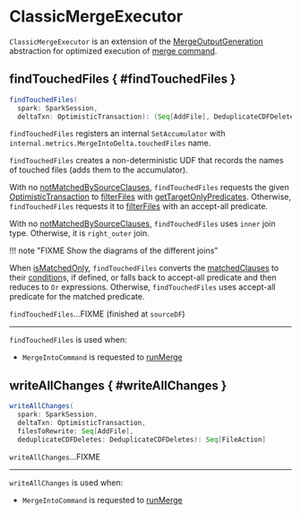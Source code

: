 # ClassicMergeExecutor

`ClassicMergeExecutor` is an extension of the [MergeOutputGeneration](MergeOutputGeneration.md) abstraction for optimized execution of [merge command](index.md).

## findTouchedFiles { #findTouchedFiles }

```scala
findTouchedFiles(
  spark: SparkSession,
  deltaTxn: OptimisticTransaction): (Seq[AddFile], DeduplicateCDFDeletes)
```

`findTouchedFiles` registers an internal `SetAccumulator` with `internal.metrics.MergeIntoDelta.touchedFiles` name.

`findTouchedFiles` creates a non-deterministic UDF that records the names of touched files (adds them to the accumulator).

With no [notMatchedBySourceClauses](#notMatchedBySourceClauses), `findTouchedFiles` requests the given [OptimisticTransaction](../../OptimisticTransaction.md) to [filterFiles](../../OptimisticTransactionImpl.md#filterFiles) with [getTargetOnlyPredicates](MergeIntoCommandBase.md#getTargetOnlyPredicates). Otherwise, `findTouchedFiles` requests it to [filterFiles](../../OptimisticTransactionImpl.md#filterFiles) with an accept-all predicate.

With no [notMatchedBySourceClauses](#notMatchedBySourceClauses), `findTouchedFiles` uses `inner` join type. Otherwise, it is `right_outer` join.

!!! note "FIXME Show the diagrams of the different joins"

When [isMatchedOnly](#isMatchedOnly), `findTouchedFiles` converts the [matchedClauses](#matchedClauses) to their [condition](DeltaMergeIntoClause.md#condition)s, if defined, or falls back to accept-all predicate and then reduces to `Or` expressions. Otherwise, `findTouchedFiles` uses accept-all predicate for the matched predicate.

`findTouchedFiles`...FIXME (finished at `sourceDF`)

---

`findTouchedFiles` is used when:

* `MergeIntoCommand` is requested to [runMerge](MergeIntoCommand.md#runMerge)

## writeAllChanges { #writeAllChanges }

```scala
writeAllChanges(
  spark: SparkSession,
  deltaTxn: OptimisticTransaction,
  filesToRewrite: Seq[AddFile],
  deduplicateCDFDeletes: DeduplicateCDFDeletes): Seq[FileAction]
```

`writeAllChanges`...FIXME

---

`writeAllChanges` is used when:

* `MergeIntoCommand` is requested to [runMerge](MergeIntoCommand.md#runMerge)
